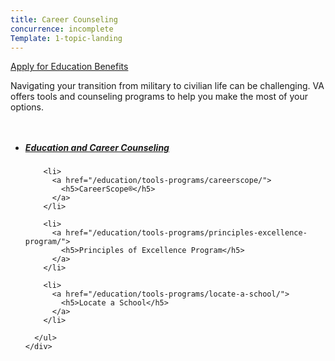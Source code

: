```yaml
---
title: Career Counseling
concurrence: incomplete
Template: 1-topic-landing
---
```


<div class="main" role="main" markdown="0">

<div class="action-bar">
  <div class="row">
    <div class="small-12 columns">
      <a class="usa-button-primary" href="/education/apply-for-education-benefits/">Apply for Education Benefits</a>
    </div>
  </div>
</div>

<div class="section one" markdown="0">
<div class="primary" markdown="0">
<div class="row" markdown="0">
<div class="small-12 columns" markdown="1">

Navigating your transition from military to civilian life can be challenging. VA offers tools and counseling programs to help you make the most of your options.

</div>
</div>
</div>

<div class="navigation">
  <div class="row">
    <div class="small-12 columns">
      <ul class="small-block-grid-1 medium-block-grid-3 cards small">
        <li>
          <a href="/education/tools-programs/education-career-counseling/">
            <h5>Education and Career Counseling</h5>
          </a>
        </li>

        <li>
          <a href="/education/tools-programs/careerscope/">
            <h5>CareerScope®</h5>
          </a>
        </li>

        <li>
          <a href="/education/tools-programs/principles-excellence-program/">
            <h5>Principles of Excellence Program</h5>
          </a>
        </li>

        <li>
          <a href="/education/tools-programs/locate-a-school/">
            <h5>Locate a School</h5>
          </a>
        </li>

      </ul>
    </div>
  </div>
</div>

</div>
